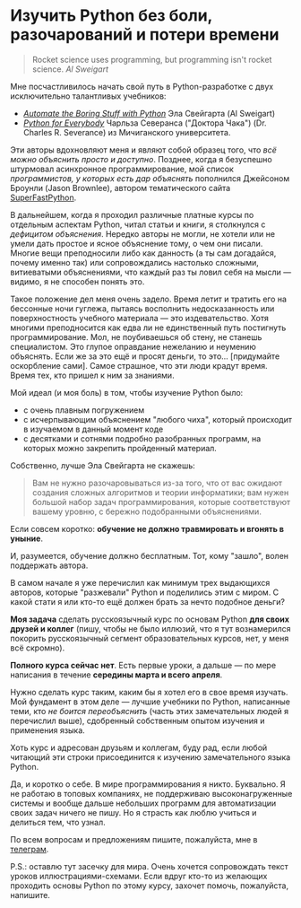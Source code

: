 # Изучить Python без боли, разочарований и потери времени

> Rocket science uses programming, but programming isn't rocket science. *Al Sweigart*

Мне посчастливилось начать свой путь в Python-разработке с двух исключительно талантливых учебников:
- [*Automate the Boring Stuff with Python*](https://automatetheboringstuff.com/) Эла Свейгарта (Al Sweigart)
- [*Python for Everybody*](https://www.py4e.com/html3/) Чарльза Северанса ("Доктора Чака") (Dr. Charles R. Severance) из Мичиганского университета.

Эти авторы вдохновляют меня и являют собой образец того, что *всё можно объяснить просто и доступно*. Позднее, 
когда я безуспешно штурмовал асинхронное программирование, мой список *программистов, у которых есть дар объяснять* пополнился Джейсоном Броунли (Jason Brownlee), автором тематического сайта [SuperFastPython](https://superfastpython.com/).

В дальнейшем, когда я проходил различные платные курсы по отдельным аспектам Python, читал статьи и книги, я столкнулся с *дефицитом объяснения*. Нередко авторы не могли, не хотели или не умели дать простое и ясное объяснение тому, о 
чем они писали. Многие вещи преподносили либо как данность (а ты сам догадайся, почему именно так) или 
сопровождались настолько сложными, витиеватыми объяснениями, что каждый раз ты ловил себя на мысли &mdash; видимо, 
я не способен понять это.

Такое положение дел меня очень задело. Время летит и тратить его на бессонные ночи гуглежа, пытаясь восполнить 
недосказанность или поверхностность учебного материала &mdash; это издевательство. Хотя многими преподносится как 
едва ли не единственный путь постигнуть программирование. Мол, не поубиваешься об стену, не станешь специалистом. 
Это глупое оправдание нежеланию и неумению объяснять. Если же за это ещё и просят деньги, то это... [придумайте оскорбление сами]. Самое страшное, что эти люди крадут время. Время тех, кто пришел к ним за знаниями.

Мой идеал (и моя боль) в том, чтобы изучение Python было:
- с очень плавным погружением
- с исчерпывающим объяснением "любого чиха", который происходит в изучаемом в данный момент коде
- с десятками и сотнями подробно разобранных программ, на которых можно закрепить пройденный материал.

Собственно, лучше Эла Свейгарта не скажешь:

> Вам не нужно разочаровываться из-за того, что от вас ожидают создания сложных алгоритмов и теории информатики; вам нужен большой набор задач программирования, которые соответствуют вашему уровню, с бережно подобранными объяснениями.

Если совсем коротко: **обучение не должно травмировать и вгонять в уныние**.

И, разумеется, обучение должно бесплатным. Тот, кому "зашло", волен поддержать автора.

В самом начале я уже перечислил как минимум трех выдающихся авторов, которые "разжевали" Python и поделились этим с 
миром. С какой стати я или кто-то ещё должен брать за нечто подобное деньги? 

**Моя задача** сделать русскоязычный курс по основам Python **для своих друзей и коллег** (пишу, чтобы не было иллюзий, что я тут вознамерился покорить русскоязычный сегмент образовательных курсов, нет, у меня всё скромно). 

**Полного курса сейчас нет**. Есть первые уроки, а дальше &mdash; по мере написания в течение **середины марта и всего апреля**.

Нужно сделать курс таким, каким бы я хотел его в свое время изучать. Мой фундамент в этом деле &mdash; лучшие учебники по Python, написанные теми, кто *не боится переобъяснить* (часть этих замечательных людей я перечислил выше), сдобренный собственным опытом изучения и применения языка.

Хоть курс и адресован друзьям и коллегам, буду рад, если любой читающий эти строки присоединится к изучению 
замечательного языка Python.

Да, и коротко о себе. В мире программирования я никто. Буквально. Я не работаю в топовых компаниях, не поддерживаю 
высоконагруженные системы и вообще дальше небольших программ для автоматизации своих задач ничего не пишу. Но я 
страсть как люблю учиться и делиться тем, что узнал.

По всем вопросам и предложениям пишите, пожалуйста, мне в [телеграм](https://t.me/yastasyao).

P.S.: оставлю тут засечку для мира. Очень хочется сопровождать текст уроков иллюстрациями-схемами. Если вдруг кто-то из желающих проходить основы Python по этому курсу, захочет помочь, пожалуйста, напишите.
